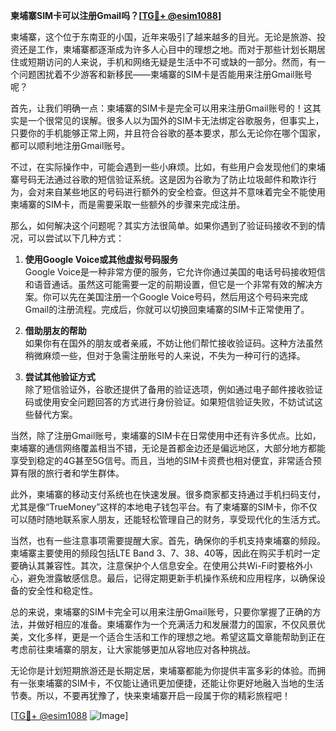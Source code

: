 **柬埔寨SIM卡可以注册Gmail吗？[[TG💪+ @esim1088](https://t.me/s/esim1088)]**

柬埔寨，这个位于东南亚的小国，近年来吸引了越来越多的目光。无论是旅游、投资还是工作，柬埔寨都逐渐成为许多人心目中的理想之地。而对于那些计划长期居住或短期访问的人来说，手机和网络无疑是生活中不可或缺的一部分。然而，有一个问题困扰着不少游客和新移民——柬埔寨的SIM卡是否能用来注册Gmail账号呢？

首先，让我们明确一点：柬埔寨的SIM卡是完全可以用来注册Gmail账号的！这其实是一个很常见的误解。很多人以为国外的SIM卡无法绑定谷歌服务，但事实上，只要你的手机能够正常上网，并且符合谷歌的基本要求，那么无论你在哪个国家，都可以顺利地注册Gmail账号。

不过，在实际操作中，可能会遇到一些小麻烦。比如，有些用户会发现他们的柬埔寨号码无法通过谷歌的短信验证系统。这是因为谷歌为了防止垃圾邮件和欺诈行为，会对来自某些地区的号码进行额外的安全检查。但这并不意味着完全不能使用柬埔寨的SIM卡，而是需要采取一些额外的步骤来完成注册。

那么，如何解决这个问题呢？其实方法很简单。如果你遇到了验证码接收不到的情况，可以尝试以下几种方式：

1. **使用Google Voice或其他虚拟号码服务**  
   Google Voice是一种非常方便的服务，它允许你通过美国的电话号码接收短信和语音通话。虽然这可能需要一定的前期设置，但它是一个非常有效的解决方案。你可以先在美国注册一个Google Voice号码，然后用这个号码来完成Gmail的注册流程。完成后，你就可以切换回柬埔寨的SIM卡正常使用了。

2. **借助朋友的帮助**  
   如果你有在国外的朋友或者亲戚，不妨让他们帮忙接收验证码。这种方法虽然稍微麻烦一些，但对于急需注册账号的人来说，不失为一种可行的选择。

3. **尝试其他验证方式**  
   除了短信验证外，谷歌还提供了备用的验证选项，例如通过电子邮件接收验证码或使用安全问题回答的方式进行身份验证。如果短信验证失败，不妨试试这些替代方案。

当然，除了注册Gmail账号，柬埔寨的SIM卡在日常使用中还有许多优点。比如，柬埔寨的通信网络覆盖相当不错，无论是首都金边还是偏远地区，大部分地方都能享受到稳定的4G甚至5G信号。而且，当地的SIM卡资费也相对便宜，非常适合预算有限的旅行者和学生群体。

此外，柬埔寨的移动支付系统也在快速发展。很多商家都支持通过手机扫码支付，尤其是像“TrueMoney”这样的本地电子钱包平台。有了柬埔寨的SIM卡，你不仅可以随时随地联系家人朋友，还能轻松管理自己的财务，享受现代化的生活方式。

当然，也有一些注意事项需要提醒大家。首先，确保你的手机支持柬埔寨的频段。柬埔寨主要使用的频段包括LTE Band 3、7、38、40等，因此在购买手机时一定要确认其兼容性。其次，注意保护个人信息安全。在使用公共Wi-Fi时要格外小心，避免泄露敏感信息。最后，记得定期更新手机操作系统和应用程序，以确保设备的安全性和稳定性。

总的来说，柬埔寨的SIM卡完全可以用来注册Gmail账号，只要你掌握了正确的方法，并做好相应的准备。柬埔寨作为一个充满活力和发展潜力的国家，不仅风景优美，文化多样，更是一个适合生活和工作的理想之地。希望这篇文章能帮助到正在考虑前往柬埔寨的朋友，让大家能够更加从容地应对各种挑战。

无论你是计划短期旅游还是长期定居，柬埔寨都能为你提供丰富多彩的体验。而拥有一张柬埔寨的SIM卡，不仅能让通讯更加便捷，还能让你更好地融入当地的生活节奏。所以，不要再犹豫了，快来柬埔寨开启一段属于你的精彩旅程吧！

[[TG💪+ @esim1088](https://t.me/s/esim1088) ![Image](https://i.postimg.cc/4NQfJmqS/Snipaste-2025-05-13-00-14-12.png)]